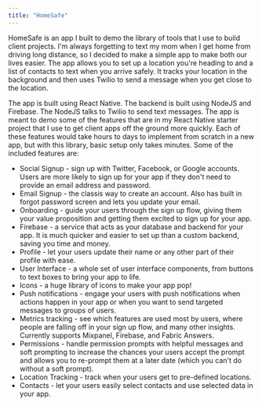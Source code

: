```yaml
---
title: "HomeSafe"
---
```


HomeSafe is an app I built to demo the library of tools that I use to build client projects. I'm always forgetting to text my mom when I get home from driving long distance, so I decided to make a simple app to make both our lives easier. The app allows you to set up a location you're heading to and a list of contacts to text when you arrive safely. It tracks your location in the background and then uses Twilio to send a message when you get close to the location.

The app is built using React Native. The backend is built using NodeJS and Firebase. The NodeJS talks to Twilio to send text messages. The app is meant to demo some of the features that are in my React Native starter project that I use to get client apps off the ground more quickly. Each of these features would take hours to days to implement from scratch in a new app, but with this library, basic setup only takes minutes. Some of the included features are:

- Social Signup - sign up with Twitter, Facebook, or Google accounts. Users are more likely to sign up for your app if they don't need to provide an email address and password.
- Email Signup - the classis way to create an account. Also has built in forgot password screen and lets you update your email.
- Onboarding - guide your users through the sign up flow, giving them your value proposition and getting them excited to sign up for your app.
- Firebase - a service that acts as your database and backend for your app. It is much quicker and easier to set up than a custom backend, saving you time and money.
- Profile - let your users update their name or any other part of their profile with ease.
- User Interface - a whole set of user interface components, from buttons to text boxes to bring your app to life.
- Icons - a huge library of icons to make your app pop!
- Push notifications - engage your users with push notifications when actions happen in your app or when you want to send targeted messages to groups of users.
- Metrics tracking - see which features are used most by users, where people are falling off in your sign up flow, and many other insights. Currently supports Mixpanel, Firebase, and Fabric Answers.
- Permissions - handle permission prompts with helpful messages and soft prompting to increase the chances your users accept the prompt and allows you to re-prompt them at a later date (which you can't do without a soft prompt).
- Location Tracking - track when your users get to pre-defined locations.
- Contacts - let your users easily select contacts and use selected data in your app.
